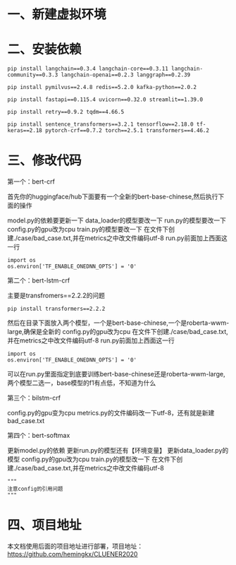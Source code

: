 # 一、新建虚拟环境
# 二、安装依赖
```
pip install langchain==0.3.4 langchain-core==0.3.11 langchain-community==0.3.3 langchain-openai==0.2.3 langgraph==0.2.39

pip install pymilvus==2.4.8 redis==5.2.0 kafka-python==2.0.2

pip install fastapi==0.115.4 uvicorn==0.32.0 streamlit==1.39.0

pip install retry==0.9.2 tqdm==4.66.5

pip install sentence_transformers==3.2.1 tensorflow==2.18.0 tf-keras==2.18 pytorch-crf==0.7.2 torch==2.5.1 transformers==4.46.2
```
# 三、修改代码

第一个：bert-crf

首先你的huggingface/hub下面要有一个全新的bert-base-chinese,然后执行下面的操作

model.py的依赖要更新一下
data_loader的模型要改一下
run.py的模型要改一下       
config.py的gpu改为cpu
train.py的模型要改一下
在文件下创建./case/bad_case.txt,并在metrics之中改文件编码utf-8
run.py前面加上西面这一行
```
import os
os.environ['TF_ENABLE_ONEDNN_OPTS'] = '0'
```

第二个：bert-lstm-crf

主要是transfromers==2.2.2的问题
```
pip install transformers==2.2.2
```
然后在目录下面放入两个模型，一个是bert-base-chinese,一个是roberta-wwm-large,确保是全新的
config.py的gpu改为cpu
在文件下创建./case/bad_case.txt,并在metrics之中改文件编码utf-8
run.py前面加上西面这一行
```
import os
os.environ['TF_ENABLE_ONEDNN_OPTS'] = '0'
```
可以在run.py里面指定到底要训练bert-base-chinese还是roberta-wwm-large,两个模型二选一，base模型的f1有点低，不知道为什么

第三个：bilstm-crf

config.py的gpu变为cpu
metrics.py的文件编码改一下utf-8，还有就是新建bad_case.txt

第四个：bert-softmax

更新model.py的依赖
更新run.py的模型还有【环境变量】
更新data_loader.py的模型
config.py的gpu改为cpu
train.py的模型改一下
在文件下创建./case/bad_case.txt,并在metrics之中改文件编码utf-8
```
"""
注意config的引用问题
"""
```
# 四、项目地址
本文档使用后面的项目地址进行部署，项目地址：https://github.com/hemingkx/CLUENER2020












